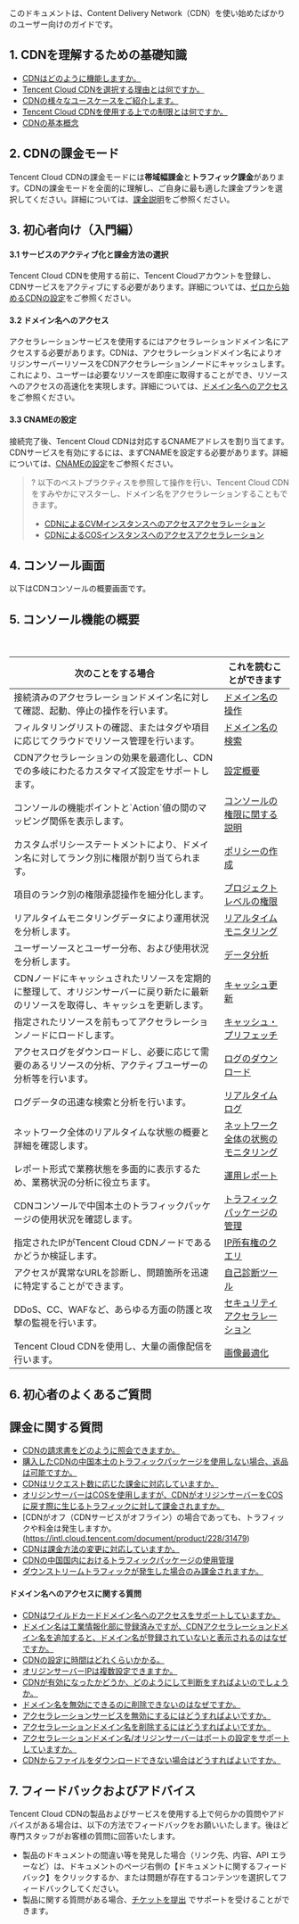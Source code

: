 このドキュメントは、Content Delivery Network（CDN）を使い始めたばかりのユーザー向けのガイドです。

## 1. CDNを理解するための基礎知識

- [CDNはどのように機能しますか。](https://intl.cloud.tencent.com/document/product/228/2939)
- [Tencent Cloud CDNを選択する理由とは何ですか。](https://intl.cloud.tencent.com/document/product/228/2941)
- [CDNの様々なユースケースをご紹介します。](https://intl.cloud.tencent.com/document/product/228/32980)
- [Tencent Cloud CDNを使用する上での制限とは何ですか。](https://intl.cloud.tencent.com/document/product/228/32981)
- [CDNの基本概念](https://intl.cloud.tencent.com/document/product/228/36183)



## 2. CDNの課金モード

Tencent Cloud CDNの課金モードには**帯域幅課金**と**トラフィック課金**があります。CDNの課金モードを全面的に理解し、ご自身に最も適した課金プランを選択してください。詳細については、[課金説明](https://intl.cloud.tencent.com/document/product/228/2949)をご参照ください。






## 3. 初心者向け（入門編）

#### 3.1 サービスのアクティブ化と課金方法の選択

Tencent Cloud CDNを使用する前に、Tencent Cloudアカウントを登録し、CDNサービスをアクティブにする必要があります。詳細については、[ゼロから始めるCDNの設定](https://intl.cloud.tencent.com/document/product/228/32978)をご参照ください。

#### 3.2 ドメイン名へのアクセス

アクセラレーションサービスを使用するにはアクセラレーションドメイン名にアクセスする必要があります。CDNは、アクセラレーションドメイン名によりオリジンサーバーリソースをCDNアクセラレーションノードにキャッシュします。これにより、ユーザーは必要なリソースを即座に取得することができ、リソースへのアクセスの高速化を実現します。詳細については、[ドメイン名へのアクセス](https://intl.cloud.tencent.com/document/product/228/5734)をご参照ください。

#### 3.3 CNAMEの設定

接続完了後、Tencent Cloud CDNは対応するCNAMEアドレスを割り当てます。CDNサービスを有効にするには、まずCNAMEを設定する必要があります。詳細については、[CNAMEの設定](https://intl.cloud.tencent.com/document/product/228/3121)をご参照ください。

>? 以下のベストプラクティスを参照して操作を行い、Tencent Cloud CDNをすみやかにマスターし、ドメイン名をアクセラレーションすることもできます。
>- [CDNによるCVMインスタンスへのアクセスアクセラレーション](https://intl.cloud.tencent.com/document/product/228/34035)
>- [CDNによるCOSインスタンスへのアクセスアクセラレーション](https://intl.cloud.tencent.com/document/product/228/34036)




## 4. コンソール画面

以下はCDNコンソールの概要画面です。
[](https://main.qcloudimg.com/raw/95fff730b132974403698b512260f3fb.png)




## 5. コンソール機能の概要

<table>
<thead>
<tr>
<th>次のことをする場合</th>
<th>これを読むことができます</th>
</tr>
</thead>
<tbody><tr>
<td>接続済みのアクセラレーションドメイン名に対して確認、起動、停止の操作を行います。</td>
<td><a href="https://intl.cloud.tencent.com/document/product/228/5736" target="_blank">ドメイン名の操作</a></td>
</tr>
<tr>
<td>フィルタリングリストの確認、またはタグや項目に応じてクラウドでリソース管理を行います。</td>
<td><a href="https://intl.cloud.tencent.com/document/product/228/32913" target="_blank">ドメイン名の検索</a></td>
</tr>
<tr>
<td>CDNアクセラレーションの効果を最適化し、CDNでの多岐にわたるカスタマイズ設定をサポートします。</td>
<td><a href="https://intl.cloud.tencent.com/document/product/228/6288" target="_blank">設定概要</a></td>
</tr>
<tr>
<td>コンソールの機能ポイントと`Action`値の間のマッピング関係を表示します。</td>　　
<td><a href="https://intl.cloud.tencent.com/document/product/228/35229" target="_blank">コンソールの権限に関する説明</a></td>
</tr>
<tr>
<td>カスタムポリシーステートメントにより、ドメイン名に対してランク別に権限が割り当てられます。</td>
<td><a href="https://intl.cloud.tencent.com/document/product/228/35228" target="_blank">ポリシーの作成</a></td>
</tr>
<tr>
<td>項目のランク別の権限承認操作を細分化します。</td>
<td><a href="https://intl.cloud.tencent.com/document/product/228/35743" target="_blank">プロジェクトレベルの権限</a></td>
</tr>
<tr>
<td>リアルタイムモニタリングデータにより運用状況を分析します。</td>
<td><a href="https://cloud.tencent.com/document/product/228/30794" target="_blank">リアルタイムモニタリング</a></td>
</tr>
<tr>
<td>ユーザーソースとユーザー分布、および使用状況を分析します。</td>
<td><a href="https://intl.cloud.tencent.com/document/product/228/32923" target="_blank">データ分析</a></td>
</tr>
<tr>
<td>CDNノードにキャッシュされたリソースを定期的に整理して、オリジンサーバーに戻り新たに最新のリソースを取得し、キャッシュを更新します。</td>
<td><a href="https://intl.cloud.tencent.com/document/product/228/6299" target="_blank">キャッシュ更新</a></td>
</tr>
<tr>
<td>指定されたリソースを前もってアクセラレーションノードにロードします。</td>
<td><a href="https://intl.cloud.tencent.com/document/product/228/39000" target="_blank">キャッシュ・プリフェッチ</a></td>
</tr>
<tr>
<td>アクセスログをダウンロードし、必要に応じて需要のあるリソースの分析、アクティブユーザーの分析等を行います。</td>
<td><a href="https://intl.cloud.tencent.com/document/product/228/6316" target="_blank">ログのダウンロード</a></td>
</tr>
<tr>
<td>ログデータの迅速な検索と分析を行います。</td>
<td><a href="https://intl.cloud.tencent.com/document/product/228/35380" target="_blank">リアルタイムログ</a></td>
</tr>
<tr>
<td>ネットワーク全体のリアルタイムな状態の概要と詳細を確認します。</td>
<td><a href="https://intl.cloud.tencent.com/document/product/228/6311" target="_blank">ネットワーク全体の状態のモニタリング</a></td>
</tr>
<tr>
<td>レポート形式で業務状態を多面的に表示するため、業務状況の分析に役立ちます。</td>
<td><a href="https://intl.cloud.tencent.com/document/product/228/6312" target="_blank">運用レポート</a></td>
</tr>
<tr>
<td>CDNコンソールで中国本土のトラフィックパッケージの使用状況を確認します。</td>
<td><a href="https://cloud.tencent.com/document/product/228/6306" target="_blank">トラフィックパッケージの管理</a></td>
</tr>
<tr>
<td>指定されたIPがTencent Cloud CDNノードであるかどうか検証します。</td>
<td><a href="https://intl.cloud.tencent.com/document/product/228/10747" target="_blank">IP所有権のクエリ</a></td>
</tr>
<tr>
<td>アクセスが異常なURLを診断し、問題箇所を迅速に特定することができます。</td>
<td><a href="https://intl.cloud.tencent.com/document/product/228/6304" target="_blank">自己診断ツール</a></td>
</tr>
<tr>
<td>DDoS、CC、WAFなど、あらゆる方面の防護と攻撃の監視を行います。</td>
<td><a href="https://cloud.tencent.com/document/product/228/18508" target="_blank">セキュリティアクセラレーション</a></td>
</tr>
<tr>
<td>Tencent Cloud CDNを使用し、大量の画像配信を行います。</td>
<td><a href="https://cloud.tencent.com/document/product/228/43121" target="_blank">画像最適化</a></td>
</tr>
</tbody></table>


## 6. 初心者のよくあるご質問
## 課金に関する質問
- [CDNの請求書をどのように照会できますか。](https://intl.cloud.tencent.com/document/product/228/31479)
- [購入したCDNの中国本土のトラフィックパッケージを使用しない場合、返品は可能ですか。](https://intl.cloud.tencent.com/document/product/228/31479)
- [CDNはリクエスト数に応じた課金に対応していますか。](https://intl.cloud.tencent.com/document/product/228/31479)
- [オリジンサーバーはCOSを使用しますが、CDNがオリジンサーバーをCOSに戻す際に生じるトラフィックに対して課金されますか。](https://intl.cloud.tencent.com/document/product/228/31479)
- [CDNがオフ（CDNサービスがオフライン）の場合であっても、トラフィックや料金は発生しますか。(https://intl.cloud.tencent.com/document/product/228/31479)
- [CDNは課金方法の変更に対応していますか。](https://intl.cloud.tencent.com/document/product/228/31479)
- [CDNの中国国内におけるトラフィックパッケージの使用管理](https://intl.cloud.tencent.com/document/product/228/31479)
- [ダウンストリームトラフィックが発生した場合のみ課金されますか。](https://intl.cloud.tencent.com/document/product/228/31479)

#### ドメイン名へのアクセスに関する質問

- [CDNはワイルドカードドメイン名へのアクセスをサポートしていますか。](https://intl.cloud.tencent.com/document/product/228/31476)
- [ドメイン名は工業情報化部に登録済みですが、CDNアクセラレーションドメイン名を追加すると、ドメイン名が登録されていないと表示されるのはなぜですか。](https://intl.cloud.tencent.com/document/product/228/31476)
- [CDNの設定に時間はどれくらいかかる。](https://intl.cloud.tencent.com/document/product/228/31476)
- [オリジンサーバーIPは複数設定できますか。](https://intl.cloud.tencent.com/document/product/228/31476)
- [CDNが有効になったかどうか、どのようにして判断をすればよいのでしょうか。](https://intl.cloud.tencent.com/document/product/228/31476)
- [ドメイン名を無効にできるのに削除できないのはなぜですか。](https://intl.cloud.tencent.com/document/product/228/31476)
- [アクセラレーションサービスを無効にするにはどうすればよいですか。](https://intl.cloud.tencent.com/document/product/228/31476)
- [アクセラレーションドメイン名を削除するにはどうすればよいですか。](https://intl.cloud.tencent.com/document/product/228/31476)
- [アクセラレーションドメイン名/オリジンサーバーはポートの設定をサポートしていますか。](https://intl.cloud.tencent.com/document/product/228/31476)
- [CDNからファイルをダウンロードできない場合はどうすればよいですか。](https://intl.cloud.tencent.com/document/product/228/31476)



## 7. フィードバックおよびアドバイス
Tencent Cloud CDNの製品およびサービスを使用する上で何らかの質問やアドバイスがある場合は、以下の方法でフィードバックをお願いいたします。後ほど専門スタッフがお客様の質問に回答いたします。
- 製品のドキュメントの間違い等を発見した場合（リンク先、内容、API エラーなど）は、ドキュメントのページ右側の【ドキュメントに関するフィードバック】をクリックするか、または問題が存在するコンテンツを選択してフィードバックしてください。
- 製品に関する質問がある場合、[チケットを提出](https://console.cloud.tencent.com/workorder/category) でサポートを受けることができます。

